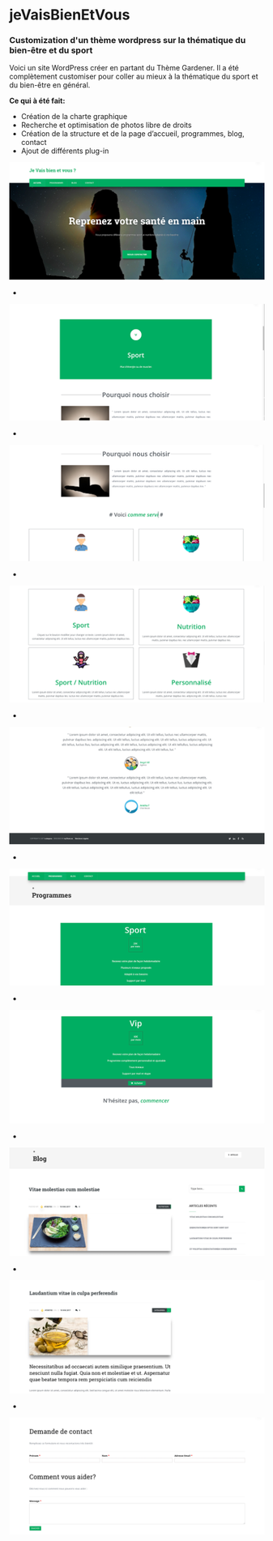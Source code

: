 # jeVaisBienEtVous  

### Customization d'un thème wordpress sur la thématique du  bien-être et du sport  

Voici un site WordPress créer en partant du Thème Gardener. Il a été complètement customiser pour coller au mieux à la thématique du sport et du bien-être en général.  

**Ce qui à été fait:**  

* Création de la charte graphique
* Recherche et optimisation de photos libre de droits
* Création de la structure et de la page d’accueil, programmes, blog, contact
* Ajout de différents plug-in


![image 0 du site](/JeVaisBienEtVous/IamGood_0.png) 

-

![image 1 du site](/JeVaisBienEtVous/IamGood_1.png)  

-

![image 2 du site](/JeVaisBienEtVous/IamGood_2.png)  

-

![image 3 du site](/JeVaisBienEtVous/IamGood_3.png)  

-

![image 4 du site](/JeVaisBienEtVous/IamGood_4.png)  

-

![image 5 du site](/JeVaisBienEtVous/IamGood_5.png)  

-

![image 6 du site](/JeVaisBienEtVous/IamGood_6.png)  

-

![image 7 du site](/JeVaisBienEtVous/IamGood_7.png)  

-

![image 8 du site](/JeVaisBienEtVous/IamGood_8.png)  

-

![image 9 du site](/JeVaisBienEtVous/IamGood_9.png)

